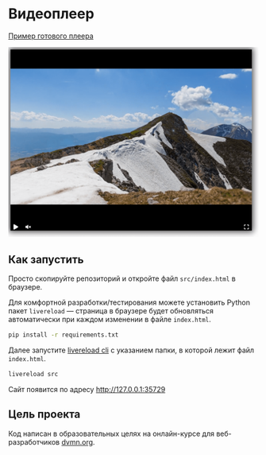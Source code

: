 # Видеоплеер

[Пример готового плеера](https://tumkir.github.io/dvmn-player/src/index.html)

![Screenshot player](./screenshot/player.png)

## Как запустить

Просто скопируйте репозиторий и откройте файл `src/index.html` в браузере.

Для комфортной разработки/тестирования можете установить Python пакет `livereload` — cтраница в браузере будет обновляться автоматически при каждом изменении в файле `index.html`.

```bash
pip install -r requirements.txt
```

Далее запустите [livereload cli](https://github.com/lepture/python-livereload#command-line-interface) с указанием папки, в которой лежит файл `index.html`.

```bash
livereload src
```

Сайт появится по адресу http://127.0.0.1:35729

## Цель проекта

Код написан в образовательных целях на онлайн-курсе для веб-разработчиков [dvmn.org](https://dvmn.org/).